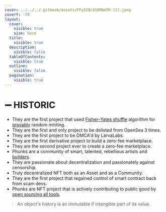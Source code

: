 ```yaml
---
cover: ../../../.gitbook/assets/FFy52QrXIAMAmfH (1).jpeg
coverY: -79
layout:
  cover:
    visible: true
    size: hero
  title:
    visible: true
  description:
    visible: false
  tableOfContents:
    visible: true
  outline:
    visible: false
  pagination:
    visible: true
---
```


# ➖ HISTORIC

* They are the first project that used [Fisher–Yates shuffle](https://en.wikipedia.org/wiki/Fisher%E2%80%93Yates\_shuffle#The\_modern\_algorithm) algorithm for [provably](https://medium.com/@dumbnamenumbers/erc721r-a-new-erc721-contract-for-random-minting-so-people-dont-snipe-all-the-rares-68dd06611e5) random minting.
* They are the first and only project to be delisted from OpenSea 3 times.&#x20;
* They are the first project to be DMCA'd by LarvaLabs.&#x20;
* They are the first derivative project to build a zero-fee marketplace.&#x20;
* They are the second project ever to create a zero-fee marketplace.&#x20;
* Phunks are a community of smart, talented, rebellious artists and [builders](../../../resources/open-sourced.md).&#x20;
* They are passionate about decentralization and passionately against censorship.
* Truly decentralized NFT both as an Asset and as a Community.
* They are the first project that regained control of smart contract back from scam devs.
* Phunks are NFT project that is actively contributing to public good by [open sourcing all tools](../../../resources/open-sourced.md).

> An object's history is an immutable if intangible part of its value.
